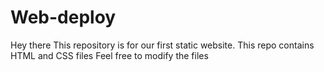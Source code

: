 # Web-deploy
Hey there 
This repository is for our first static website.
This repo contains HTML and CSS files
Feel free to modify the files
